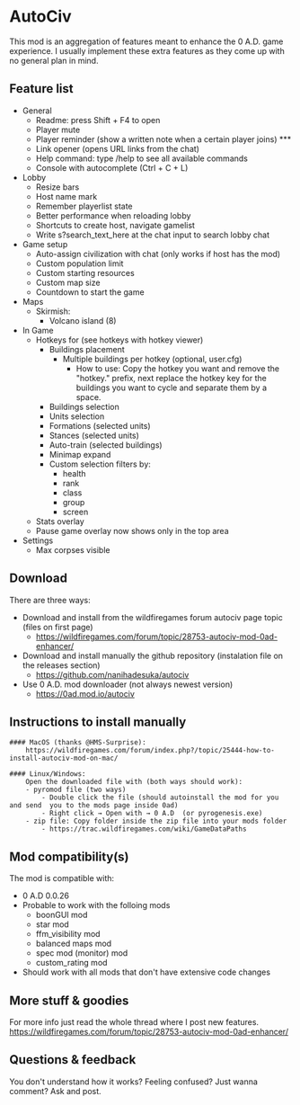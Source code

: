 # AutoCiv
This mod is an aggregation of features meant to enhance the 0 A.D. game experience. I usually implement these extra features as they come up with no general plan in mind.

## Feature list
- General
	- Readme: press Shift + F4 to open
	- Player mute
	- Player reminder (show a written note when a certain player joins) ***
	- Link opener (opens URL links from the chat)
	- Help command: type /help to see all available commands
	- Console with autocomplete (Ctrl + C + L)
- Lobby
	- Resize bars
	- Host name mark
	- Remember playerlist state
	- Better performance when reloading lobby
	- Shortcuts to create host, navigate gamelist
	- Write s?search_text_here at the chat input to search lobby chat
- Game setup
	- Auto-assign civilization with chat (only works if host has the mod)
	- Custom population limit
	- Custom starting resources
	- Custom map size
	- Countdown to start the game
- Maps
	- Skirmish:
		- Volcano island (8)
- In Game
	- Hotkeys for (see hotkeys with hotkey viewer)
		- Buildings placement
			- Multiple buildings per hotkey (optional, user.cfg)
				- How to use: Copy the hotkey you want and remove the "hotkey." prefix, next replace the hotkey key for the buildings you want to cycle and separate them by a space.
		- Buildings selection
		- Units selection
		- Formations (selected units)
		- Stances (selected units)
		- Auto-train (selected buildings)
		- Minimap expand
		- Custom selection filters by:
			- health
			- rank
			- class
			- group
			- screen
	- Stats overlay
	- Pause game overlay now shows only in the top area
- Settings
	- Max corpses visible

## Download
There are three ways:
- Download and install from the wildfiregames forum autociv page topic (files on first page)
	- https://wildfiregames.com/forum/topic/28753-autociv-mod-0ad-enhancer/
- Download and install manually the github repository (instalation file on the releases section)
	- https://github.com/nanihadesuka/autociv
- Use 0 A.D. mod downloader (not always newest version)
	- https://0ad.mod.io/autociv


## Instructions to install manually
	#### MacOS (thanks @HMS-Surprise):
		https://wildfiregames.com/forum/index.php?/topic/25444-how-to-install-autociv-mod-on-mac/

	#### Linux/Windows:
		Open the downloaded file with (both ways should work):
		- pyromod file (two ways)
			- Double click the file (should autoinstall the mod for you and send  you to the mods page inside 0ad)
			- Right click → Open with → 0 A.D  (or pyrogenesis.exe)
		- zip file: Copy folder inside the zip file into your mods folder
			- https://trac.wildfiregames.com/wiki/GameDataPaths


## Mod compatibility(s)
The mod is compatible with:
- 0 A.D 0.0.26
- Probable to work with the folloing mods
	- boonGUI mod
	- star mod
	- ffm_visibility mod
	- balanced maps mod
	- spec mod (monitor) mod
	- custom_rating mod
- Should work with all mods that don't have extensive code changes


## More stuff & goodies
For more info just read the whole thread where I post new features.
https://wildfiregames.com/forum/topic/28753-autociv-mod-0ad-enhancer/

## Questions & feedback
You don't understand how it works? Feeling confused? Just wanna comment? Ask and post.
